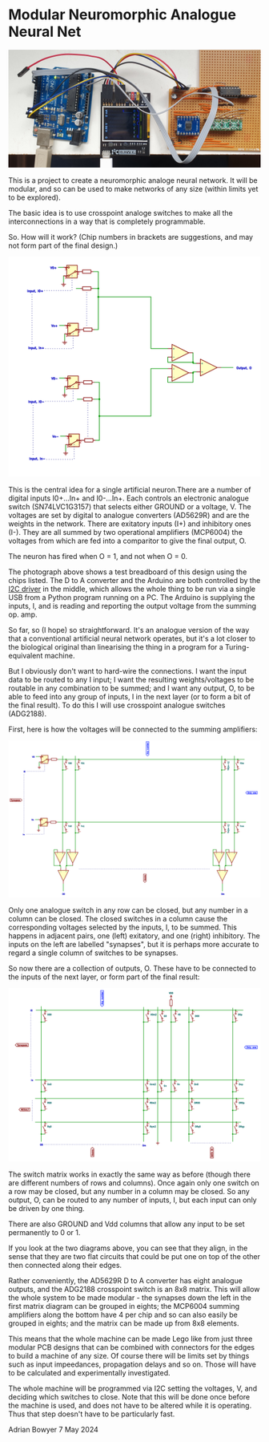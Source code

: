 # Modular Neuromorphic Analogue Neural Net

![Synapse Test](https://github.com/RepRapLtd/AnalogueNeuralNet/blob/main/Pix/synapse-breadboard.jpg)

This is a project to create a neuromorphic analoge neural network. It will be modular, and so can be used to make networks of any size (within limits yet to be explored).

The basic idea is to use crosspoint analoge switches to make all the interconnections in a way that is completely programmable.

So. How will it work? (Chip numbers in brackets are suggestions, and may not form part of the final design.)

![Neuron circuit](https://github.com/RepRapLtd/AnalogueNeuralNet/blob/main/Electronics/Diagrams/crosspoint/crosspoint-One%20neuron.png)

This is the central idea for a single artificial neuron.There are a number of digital inputs I0+...In+ and I0-...In+. Each controls an electronic analogue switch (SN74LVC1G3157) that selects either GROUND or a voltage, V. The voltages are set by digital to analogue converters (AD5629R) and are the weights in the network. There are exitatory inputs (I+) and inhibitory ones (I-). They are all summed by two operational amplifiers (MCP6004) the voltages from which are fed into a comparitor to give the final output, O.

The neuron has fired when O = 1, and not when O = 0.

The photograph above shows a test breadboard of this design using the chips listed. The D to A converter and the Arduino are both controlled by the <a href="https://i2cdriver.com/" target="_blank">I2C driver</a> in the middle, which allows the whole thing to be run via a single USB from a Python program running on a PC. The Arduino is supplying the inputs, I, and is reading and reporting the output voltage from the summing op. amp.

So far, so (I hope) so straightforward. It's an analogue version of the way that a conventional artificial neural network operates, but it's a lot closer to the biological original than linearising the thing in a program for a Turing-equivalent machine.

But I obviously don't want to hard-wire the connections. I want the input data to be routed to any I input; I want the resulting weights/voltages to be routable in any combination to be summed; and I want any output, O, to be able to feed into any group of inputs, I in the next layer (or to form a bit of the final result). To do this I will use crosspoint analogue switches (ADG2188).

First, here is how the voltages will be connected to the summing amplifiers:

![Synapse to axon connections](https://github.com/RepRapLtd/AnalogueNeuralNet/blob/main/Electronics/Diagrams/crosspoint/crosspoint-Synapse%20to%20axon%20connections.png)

Only one analogue switch in any row can be closed, but any number in a column can be closed. The closed switches in a column cause the corresponding voltages selected by the inputs, I, to be summed. This happens in adjacent pairs, one (left) exitatory, and one (right) inhibitory. The inputs on the left are labelled "synapses", but it is perhaps more accurate to regard a single column of switches to be synapses.

So now there are a collection of outputs, O. These have to be connected to the inputs of the next layer, or form part of the final result:

![Axon to synapse connections](https://github.com/RepRapLtd/AnalogueNeuralNet/blob/main/Electronics/Diagrams/crosspoint/crosspoint-Axon%20to%20synapse%20connections.png)

The switch matrix works in exactly the same way as before (though there are different numbers of rows and columns). Once again only one switch on a row may be closed, but any number in a column may be closed. So any output, O, can be routed to any number of inputs, I, but each input can only be driven by one thing.

There are also GROUND and Vdd columns that allow any input to be set permanently to 0 or 1.

If you look at the two diagrams above, you can see that they align, in the sense that they are two flat circuits that could be put one on top of the other then connected along their edges.

Rather conveniently, the AD5629R D to A converter has eight analogue outputs, and the ADG2188 crosspoint switch is an 8x8 matrix. This will allow the whole system to be made modular - the synapses down the left in the first matrix diagram can be grouped in eights; the MCP6004 summing amplifiers along the bottom have 4 per chip and so can also easily be grouped in eights; and the matrix can be made up from 8x8 elements.

This means that the whole machine can be made Lego like from just three modular PCB designs that can be combined with connectors for the edges to build a machine of any size. Of course there will be limits set by things such as input impeedances, propagation delays and so on. Those will have to be calculated and experimentally investigated.

The whole machine will be programmed via I2C setting the voltages, V, and deciding which switches to close. Note that this will be done once before the machine is used, and does not have to be altered while it is operating. Thus that step doesn't have to be particularly fast.



Adrian Bowyer
7 May 2024


